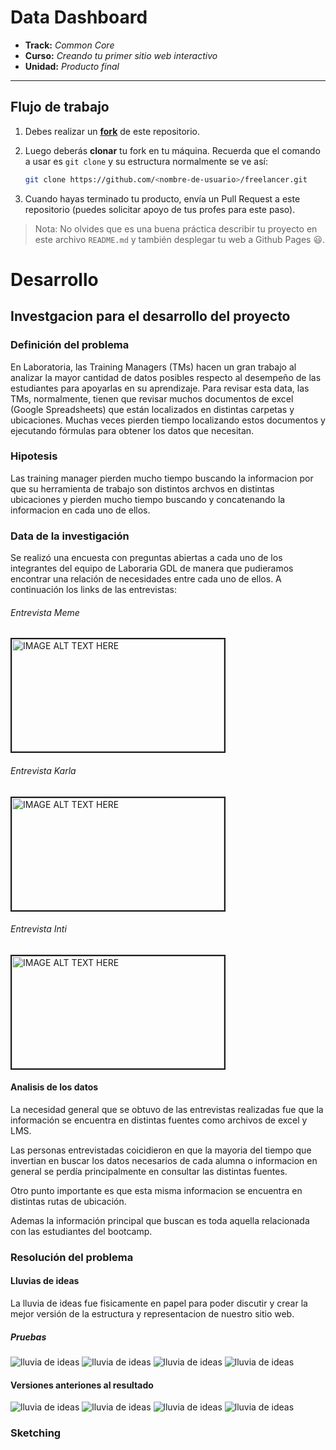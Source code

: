 # Data Dashboard

* **Track:** _Common Core_
* **Curso:** _Creando tu primer sitio web interactivo_
* **Unidad:** _Producto final_

***

## Flujo de trabajo

1. Debes realizar un [**fork**](https://gist.github.com/ivandevp/1de47ae69a5e139a6622d78c882e1f74)
   de este repositorio.

2. Luego deberás **clonar** tu fork en tu máquina. Recuerda que el comando a usar
   es `git clone` y su estructura normalmente se ve así:

   ```bash
   git clone https://github.com/<nombre-de-usuario>/freelancer.git
   ```

3. Cuando hayas terminado tu producto, envía un Pull Request a este repositorio
   (puedes solicitar apoyo de tus profes para este paso).

> Nota: No olvides que es una buena práctica describir tu proyecto en este
> archivo `README.md` y también desplegar tu web a Github Pages :smiley:.

# Desarrollo

## Investgacion para el desarrollo del proyecto

### Definición del problema
En Laboratoria, las Training Managers (TMs) hacen un gran trabajo al analizar la mayor cantidad de datos posibles respecto al desempeño de las estudiantes para apoyarlas en su aprendizaje. Para revisar esta data, las TMs, normalmente, tienen que revisar muchos documentos de excel (Google Spreadsheets) que están localizados en distintas carpetas y ubicaciones. Muchas veces pierden tiempo localizando estos documentos y ejecutando fórmulas para obtener los datos que necesitan.

### Hipotesis
Las training manager pierden mucho tiempo buscando la informacion por que su herramienta de trabajo son distintos archvos en distintas ubicaciones y pierden mucho tiempo buscando y concatenando la informacion en cada uno de ellos.

### Data de la investigación
Se realizó una encuesta con preguntas abiertas a cada uno de los integrantes del equipo de Laboraria GDL de manera que pudieramos encontrar una relación de necesidades entre cada uno de ellos. A continuación los links de las entrevistas:

###### Entrevista Meme

<a href="https://www.youtube.com/watch?v=UzTmTzBJutQ" ><img src="https://i.ytimg.com/vi/UzTmTzBJutQ/hqdefault.jpg?sqp=-oaymwEZCPYBEIoBSFXyq4qpAwsIARUAAIhCGAFwAQ==&rs=AOn4CLCK7unGori5ynhcVzIM45ElCQTcTA"
alt="IMAGE ALT TEXT HERE" width="340" height="180" border="2" /></a>

###### Entrevista Karla

<a href="https://www.youtube.com/watch?v=ydkRl33TN0g&t=45s" ><img src="https://i.ytimg.com/vi/ydkRl33TN0g/hqdefault.jpg?sqp=-oaymwEZCPYBEIoBSFXyq4qpAwsIARUAAIhCGAFwAQ==&rs=AOn4CLD4-OFti8B2eOcdqOqZVGj3OYcJnA"
alt="IMAGE ALT TEXT HERE" width="340" height="180" border="2" /></a>

###### Entrevista Inti

<a href="https://www.youtube.com/watch?v=WfA5FjN4rFQ&t=2s"><img src="https://i.ytimg.com/vi/WfA5FjN4rFQ/hqdefault.jpg?sqp=-oaymwEZCPYBEIoBSFXyq4qpAwsIARUAAIhCGAFwAQ==&rs=AOn4CLCjVGS1B-byQJYxdZ6u7N7rloPyVA" alt="IMAGE ALT TEXT HERE" width="340" height="180" border="2" /></a>

#### Analisis de los datos
La necesidad general que se obtuvo de las entrevistas realizadas fue que la información se encuentra en distintas fuentes como archivos de excel y LMS.

Las personas entrevistadas coicidieron en que la mayoria del tiempo que invertian en buscar los datos necesarios de cada alumna o informacion en general se perdía principalmente en consultar las distintas fuentes.

Otro punto importante es que esta misma informacion se encuentra en distintas rutas de ubicación.

Ademas la información principal que buscan es toda aquella relacionada con las estudiantes del bootcamp.

### Resolución del problema

#### Lluvias de ideas
La lluvia de ideas fue fisicamente en papel para poder discutir y crear la mejor versión de la estructura y representacion de nuestro sitio web.

##### Pruebas
![lluvia de ideas](assets/images/bs1.jpeg)
![lluvia de ideas](assets/images/bs2.jpeg)
![lluvia de ideas](assets/images/bs3.jpeg)
![lluvia de ideas](assets/images/bs4.jpeg)

#### Versiones anteriones al resultado
![lluvia de ideas](assets/images/res1.jpeg)
![lluvia de ideas](assets/images/res2.jpeg)
![lluvia de ideas](assets/images/res3.jpeg)
![lluvia de ideas](assets/images/res4.jpeg)

### Sketching 
